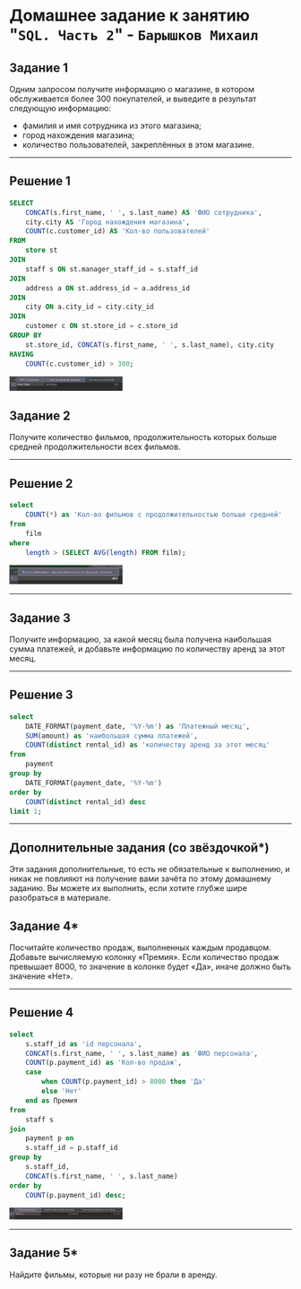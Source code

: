 # Домашнее задание к занятию "`SQL. Часть 2`" - `Барышков Михаил`

## Задание 1

Одним запросом получите информацию о магазине, в котором обслуживается более 300 покупателей, и выведите в результат следующую информацию:

- фамилия и имя сотрудника из этого магазина;
- город нахождения магазина;
- количество пользователей, закреплённых в этом магазине.

----

## Решение 1

```sql
SELECT 
    CONCAT(s.first_name, ' ', s.last_name) AS 'ФИО сотрудника',
    city.city AS 'Город нахождения магазина',
    COUNT(c.customer_id) AS 'Кол-во пользователей'
FROM 
    store st
JOIN 
    staff s ON st.manager_staff_id = s.staff_id
JOIN 
    address a ON st.address_id = a.address_id
JOIN 
    city ON a.city_id = city.city_id
JOIN 
    customer c ON st.store_id = c.store_id
GROUP BY 
    st.store_id, CONCAT(s.first_name, ' ', s.last_name), city.city
HAVING 
    COUNT(c.customer_id) > 300;
```

<img src = "IMG/img1.png" width = 40%>

## Задание 2

Получите количество фильмов, продолжительность которых больше средней продолжительности всех фильмов.

----

## Решение 2

```sql
select
	COUNT(*) as 'Кол-во фильмов с продолжительностью больше средней'
from
	film
where
	length > (SELECT AVG(length) FROM film);
```

<img src = "IMG/img2.png" width = 40%>

----

## Задание 3

Получите информацию, за какой месяц была получена наибольшая сумма платежей, и добавьте информацию по количеству аренд за этот месяц.

----

## Решение 3

```sql
select
	DATE_FORMAT(payment_date, '%Y-%m') as 'Платежный месяц',
	SUM(amount) as 'наибольшая сумма платежей',
	COUNT(distinct rental_id) as 'количеству аренд за этот месяц'
from
	payment
group by
	DATE_FORMAT(payment_date, '%Y-%m')
order by
	COUNT(distinct rental_id) desc
limit 1;
```

----

## Дополнительные задания (со звёздочкой*)

Эти задания дополнительные, то есть не обязательные к выполнению, и никак не повлияют на получение вами зачёта по этому домашнему заданию. Вы можете их выполнить, если хотите глубже шире разобраться в материале.

## Задание 4*

Посчитайте количество продаж, выполненных каждым продавцом. Добавьте вычисляемую колонку «Премия». Если количество продаж превышает 8000, то значение в колонке будет «Да», иначе должно быть значение «Нет».

----

## Решение 4

```sql
select
	s.staff_id as 'id персонала',
	CONCAT(s.first_name, ' ', s.last_name) as 'ФИО персонала',
	COUNT(p.payment_id) as 'Кол-во продаж',
	case
		when COUNT(p.payment_id) > 8000 then 'Да'
		else 'Нет'
	end as Премия
from
	staff s
join 
    payment p on
	s.staff_id = p.staff_id
group by
	s.staff_id,
	CONCAT(s.first_name, ' ', s.last_name)
order by
	COUNT(p.payment_id) desc;
```

<img src = "IMG/img3.png" width = 40%>

---



## Задание 5*

Найдите фильмы, которые ни разу не брали в аренду.
